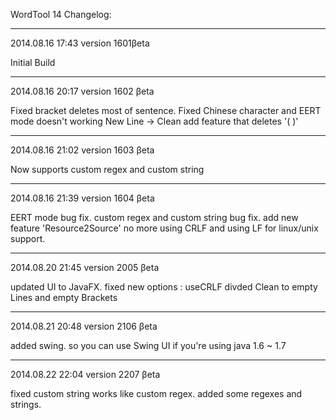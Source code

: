 WordTool 14 Changelog:

----

2014.08.16 17:43 
version 1601βeta

Initial Build

----

2014.08.16 20:17
version 1602 βeta

Fixed bracket deletes most of sentence.
Fixed Chinese character and EERT mode doesn't working
New Line -> Clean
add feature that deletes '( )'

----

2014.08.16 21:02
version 1603 βeta

Now supports custom regex and custom string

----

2014.08.16 21:39
version 1604 βeta

EERT mode bug fix.
custom regex and custom string bug fix.
add new feature 'Resource2Source'
no more using CRLF and using LF for linux/unix support.

----

2014.08.20 21:45
version 2005 βeta

updated UI to JavaFX.
fixed new options : useCRLF
divded Clean to empty Lines and empty Brackets

----
2014.08.21 20:48
version 2106 βeta

added swing. so you can use Swing UI if you're using java 1.6 ~ 1.7

----

2014.08.22 22:04
version 2207 βeta

fixed custom string works like custom regex.
added some regexes and strings.
